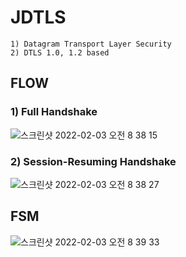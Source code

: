 # JDTLS
~~~
1) Datagram Transport Layer Security
2) DTLS 1.0, 1.2 based
~~~
  
## FLOW
### 1) Full Handshake
![스크린샷 2022-02-03 오전 8 38 15](https://user-images.githubusercontent.com/37236920/152255958-1788d714-fd2b-4cea-add4-17f8e3162b06.png)
  
### 2) Session-Resuming Handshake
![스크린샷 2022-02-03 오전 8 38 27](https://user-images.githubusercontent.com/37236920/152255981-1cdfc4f8-5b76-40ef-b5e2-fa148cf6f2d9.png)
  
## FSM
![스크린샷 2022-02-03 오전 8 39 33](https://user-images.githubusercontent.com/37236920/152256099-150df823-9884-45e4-9c0c-8c4dc5a833ad.png)
  

